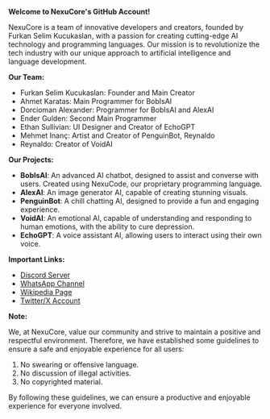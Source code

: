 **Welcome to NexuCore's GitHub Account!**

NexuCore is a team of innovative developers and creators, founded by Furkan Selim Kucukaslan, with a passion for creating cutting-edge AI technology and programming languages. Our mission is to revolutionize the tech industry with our unique approach to artificial intelligence and language development.

**Our Team:**

* Furkan Selim Kucukaslan: Founder and Main Creator
* Ahmet Karatas: Main Programmer for BobIsAI
* Dorcioman Alexander: Programmer for BobIsAI and AlexAI
* Ender Gulden: Second Main Programmer
* Ethan Sullivian: UI Designer and Creator of EchoGPT
* Mehmet Inanç: Artist and Creator of PenguinBot, Reynaldo
* Reynaldo: Creator of VoidAI

**Our Projects:**

* **BobIsAI**: An advanced AI chatbot, designed to assist and converse with users. Created using NexuCode, our proprietary programming language.
* **AlexAI**: An image generator AI, capable of creating stunning visuals.
* **PenguinBot**: A chill chatting AI, designed to provide a fun and engaging experience.
* **VoidAI**: An emotional AI, capable of understanding and responding to human emotions, with the ability to cure depression.
* **EchoGPT**: A voice assistant AI, allowing users to interact using their own voice.

**Important Links:**

* [Discord Server](https://discord.gg/YAxJMB6ZT9)
* [WhatsApp Channel](https://whatsapp.com/channel/0029ValVRR5FCCoXFE6fzF0e)
* [Wikipedia Page](https://nexucore.github.io/NexuCore-Wikipedia)
* [Twitter/X Account](https://x.com/NexuCore)

**Note:**

We, at NexuCore, value our community and strive to maintain a positive and respectful environment. Therefore, we have established some guidelines to ensure a safe and enjoyable experience for all users:

1. No swearing or offensive language.
2. No discussion of illegal activities.
3. No copyrighted material.

By following these guidelines, we can ensure a productive and enjoyable experience for everyone involved.
